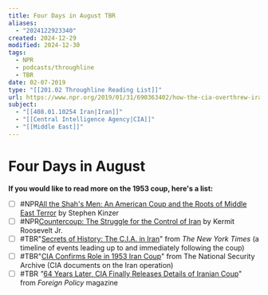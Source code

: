 ```yaml
---
title: Four Days in August TBR
aliases:
  - "2024122923340"
created: 2024-12-29
modified: 2024-12-30
tags:
  - NPR
  - podcasts/throughline
  - TBR
date: 02-07-2019
type: "[[201.02 Throughline Reading List]]"
url: https://www.npr.org/2019/01/31/690363402/how-the-cia-overthrew-irans-democracy-in-four-days
subject:
  - "[[408.01.10254 Iran|Iran]]"
  - "[[Central Intelligence Agency|CIA]]"
  - "[[Middle East]]"
---
```

# Four Days in August
**If you would like to read more on the 1953 coup, here's a list:**

- [ ] #NPR[All the Shah's Men: An American Coup and the Roots of Middle East Terror](https://www.goodreads.com/book/show/46347.All_the_Shah_s_Men) by Stephen Kinzer
- [ ] #NPR[Countercoup: The Struggle for the Control of Iran](https://www.goodreads.com/book/show/763578.Countercoup) by Kermit Roosevelt Jr.
- [ ] #TBR"[Secrets of History: The C.I.A. in Iran](https://archive.nytimes.com/www.nytimes.com/library/world/mideast/041600iran-coup-timeline.html?mcubz=3)" from _The New York Times_ (a timeline of events leading up to and immediately following the coup)
- [ ] #TBR"[CIA Confirms Role in 1953 Iran Coup](https://nsarchive2.gwu.edu/NSAEBB/NSAEBB435/)" from The National Security Archive (CIA documents on the Iran operation)
- [ ] #TBR _"_[64 Years Later, CIA Finally Releases Details of Iranian Coup](https://foreignpolicy.com/2017/06/20/64-years-later-cia-finally-releases-details-of-iranian-coup-iran-tehran-oil/)" from _Foreign Policy_ magazine
